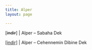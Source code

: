 ```yaml
---
title: Alper
layout: page

---
```

[<del>indir</del>] | Alper &#8211; Sabaha Dek

<a href="https://cloud.mail.ru/public/9f3a8296829e/Alper%20-%20Cehennemin%20Dibine%20Dek" target="_blank">[indir]</a> | Alper &#8211; Cehennemin Dibine Dek